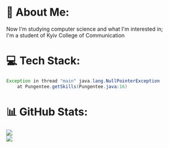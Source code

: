 # 💫 About Me:
Now I'm studying computer science and what I'm interested in; <br>I'm a student of Kyiv College of Communication


# 💻 Tech Stack:
```java
Exception in thread "main" java.lang.NullPointerException
    at Pungentee.getSkills(Pungentee.java:16)
```


# 📊 GitHub Stats:
![](https://github-readme-stats.vercel.app/api?username=Pungentee&theme=dracula&hide_border=false&include_all_commits=false&count_private=false)<br/>![](https://github-readme-stats.vercel.app/api/top-langs/?username=Pungentee&theme=dracula&hide_border=false&include_all_commits=false&count_private=false&layout=compact)


